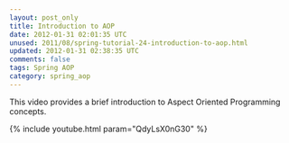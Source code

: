 ```yaml
---           
layout: post_only
title: Introduction to AOP
date: 2012-01-31 02:01:35 UTC
unused: 2011/08/spring-tutorial-24-introduction-to-aop.html
updated: 2012-01-31 02:38:35 UTC
comments: false
tags: Spring AOP
category: spring_aop
---
```


This video provides a brief introduction to Aspect Oriented Programming concepts.

{% include youtube.html param="QdyLsX0nG30" %}